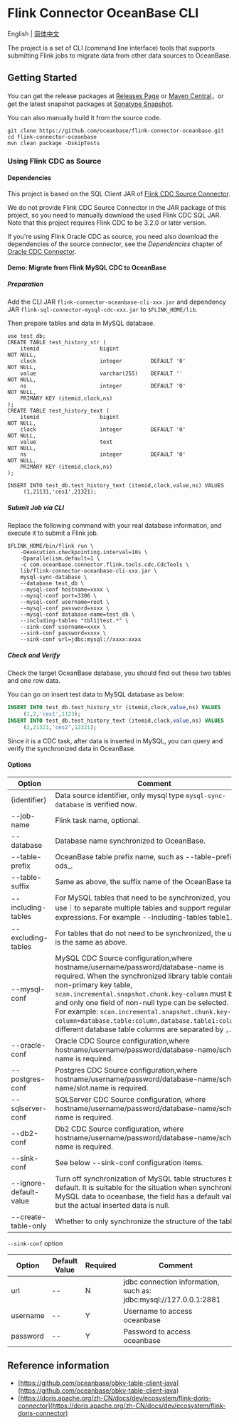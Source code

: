 # Flink Connector OceanBase CLI

English | [简体中文](flink-connector-oceanbase-cli_cn.md)

The project is a set of CLI (command line interface) tools that supports submitting Flink jobs to migrate data from other data sources to OceanBase.

## Getting Started

You can get the release packages at [Releases Page](https://github.com/oceanbase/flink-connector-oceanbase/releases) or [Maven Central](https://central.sonatype.com/artifact/com.oceanbase/flink-connector-oceanbase-cli)，or get the latest snapshot packages at [Sonatype Snapshot](https://s01.oss.sonatype.org/content/repositories/snapshots/com/oceanbase/flink-connector-oceanbase-cli).

You can also manually build it from the source code.

```shell
git clone https://github.com/oceanbase/flink-connector-oceanbase.git
cd flink-connector-oceanbase
mvn clean package -DskipTests
```

### Using Flink CDC as Source

#### Dependencies

This project is based on the SQL Client JAR of [Flink CDC Source Connector](https://nightlies.apache.org/flink/flink-cdc-docs-master/docs/connectors/flink-sources/overview/).

We do not provide Flink CDC Source Connector in the JAR package of this project, so you need to manually download the used Flink CDC SQL JAR. Note that this project requires Flink CDC to be 3.2.0 or later version.

If you're using Flink Oracle CDC as source, you need also download the dependencies of the source connector, see the *Dependencies* chapter of [Oracle CDC Connector](https://nightlies.apache.org/flink/flink-cdc-docs-master/docs/connectors/flink-sources/oracle-cdc/#sql-client-jar).

#### Demo: Migrate from Flink MySQL CDC to OceanBase

##### Preparation

Add the CLI JAR `flink-connector-oceanbase-cli-xxx.jar` and dependency JAR `flink-sql-connector-mysql-cdc-xxx.jar` to `$FLINK_HOME/lib`.

Then prepare tables and data in MySQL database.

```mysql
use test_db;
CREATE TABLE test_history_str (
	itemid                   bigint                                    NOT NULL,
	clock                    integer         DEFAULT '0'               NOT NULL,
	value                    varchar(255)    DEFAULT ''                NOT NULL,
	ns                       integer         DEFAULT '0'               NOT NULL,
	PRIMARY KEY (itemid,clock,ns)
);
CREATE TABLE test_history_text (
	itemid                   bigint                                    NOT NULL,
	clock                    integer         DEFAULT '0'               NOT NULL,
	value                    text                                      NOT NULL,
	ns                       integer         DEFAULT '0'               NOT NULL,
	PRIMARY KEY (itemid,clock,ns)
);

INSERT INTO test_db.test_history_text (itemid,clock,value,ns) VALUES
	 (1,21131,'ces1',21321);
```

##### Submit Job via CLI

Replace the following command with your real database information, and execute it to submit a Flink job.

```shell
$FLINK_HOME/bin/flink run \
    -Dexecution.checkpointing.interval=10s \
    -Dparallelism.default=1 \
    -c com.oceanbase.connector.flink.tools.cdc.CdcTools \
    lib/flink-connector-oceanbase-cli-xxx.jar \
    mysql-sync-database \
    --database test_db \
    --mysql-conf hostname=xxxx \
    --mysql-conf port=3306 \
    --mysql-conf username=root \
    --mysql-conf password=xxxx \
    --mysql-conf database-name=test_db \
    --including-tables "tbl1|test.*" \
    --sink-conf username=xxxx \
    --sink-conf password=xxxx \
    --sink-conf url=jdbc:mysql://xxxx:xxxx
```

##### Check and Verify

Check the target OceanBase database, you should find out these two tables and one row data.

You can go on insert test data to MySQL database as below:

```sql
INSERT INTO test_db.test_history_str (itemid,clock,value,ns) VALUES
	 (1,2,'ces1',1123);
INSERT INTO test_db.test_history_text (itemid,clock,value,ns) VALUES
	 (2,21321,'ces2',12321);
```

Since it is a CDC task, after data is inserted in MySQL, you can query and verify the synchronized data in OceanBase.

#### Options

|         Option         |                                                                                                                                                                                                                        Comment                                                                                                                                                                                                                        |
|------------------------|-------------------------------------------------------------------------------------------------------------------------------------------------------------------------------------------------------------------------------------------------------------------------------------------------------------------------------------------------------------------------------------------------------------------------------------------------------|
| {identifier}           | Data source identifier, only mysql type `mysql-sync-database` is verified now.                                                                                                                                                                                                                                                                                                                                                                        |
| --job-name             | Flink task name, optional.                                                                                                                                                                                                                                                                                                                                                                                                                            |
| --database             | Database name synchronized to OceanBase.                                                                                                                                                                                                                                                                                                                                                                                                              |
| --table-prefix         | OceanBase table prefix name, such as --table-prefix ods_.                                                                                                                                                                                                                                                                                                                                                                                             |
| --table-suffix         | Same as above, the suffix name of the OceanBase table.                                                                                                                                                                                                                                                                                                                                                                                                |
| --including-tables     | For MySQL tables that need to be synchronized, you can use｜to separate multiple tables and support regular expressions. For example --including-tables table1.                                                                                                                                                                                                                                                                                        |
| --excluding-tables     | For tables that do not need to be synchronized, the usage is the same as above.                                                                                                                                                                                                                                                                                                                                                                       |
| --mysql-conf           | MySQL CDC Source configuration,where hostname/username/password/database-name is required. When the synchronized library table contains a non-primary key table, `scan.incremental.snapshot.chunk.key-column` must be set, and only one field of non-null type can be selected.<br/>For example: `scan.incremental.snapshot.chunk.key-column=database.table:column,database.table1:column...`, different database table columns are separated by `,`. |
| --oracle-conf          | Oracle CDC Source configuration,where hostname/username/password/database-name/schema-name is required.                                                                                                                                                                                                                                                                                                                                               |
| --postgres-conf        | Postgres CDC Source configuration,where hostname/username/password/database-name/schema-name/slot.name is required.                                                                                                                                                                                                                                                                                                                                   |
| --sqlserver-conf       | SQLServer CDC Source configuration,  where hostname/username/password/database-name/schema-name is required.                                                                                                                                                                                                                                                                                                                                          |
| --db2-conf             | Db2 CDC Source configuration,  where hostname/username/password/database-name/schema-name is required.                                                                                                                                                                                                                                                                                                                                                |
| --sink-conf            | See below --sink-conf configuration items.                                                                                                                                                                                                                                                                                                                                                                                                            |
| --ignore-default-value | Turn off synchronization of MySQL table structures by default. It is suitable for the situation when synchronizing MySQL data to oceanbase, the field has a default value, but the actual inserted data is null.                                                                                                                                                                                                                                      |
| --create-table-only    | Whether to only synchronize the structure of the table.                                                                                                                                                                                                                                                                                                                                                                                               |

`--sink-conf` option

|  Option  | Default Value | Required |                              Comment                              |
|----------|---------------|----------|-------------------------------------------------------------------|
| url      | --            | N        | jdbc connection information, such as: jdbc:mysql://127.0.0.1:2881 |
| username | --            | Y        | Username to access oceanbase                                      |
| password | --            | Y        | Password to access oceanbase                                      |

## Reference information

- [https://github.com/oceanbase/obkv-table-client-java](https://github.com/oceanbase/obkv-table-client-java)
- [https://doris.apache.org/zh-CN/docs/dev/ecosystem/flink-doris-connector](https://doris.apache.org/zh-CN/docs/dev/ecosystem/flink-doris-connector)

